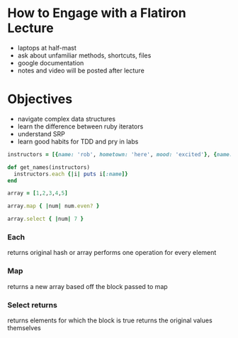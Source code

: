# How to Engage with a Flatiron Lecture
- laptops at half-mast
- ask about unfamiliar methods, shortcuts, files
- google documentation
- notes and video will be posted after lecture


# Objectives
- navigate complex data structures
- learn the difference between ruby iterators
- understand SRP
- learn good habits for TDD and pry in labs

```ruby
instructors = [{name: 'rob', hometown: 'here', mood: 'excited'}, {name: 'niky', hometown: 'sf'}, {name: 'andy', hometown: 'city of angels'}]

def get_names(instructors)
  instructors.each {|i| puts i[:name]}
end
```

```ruby
array = [1,2,3,4,5]

array.map { |num| num.even? }

array.select { |num| 7 }
```

### Each
returns original hash or array
performs one operation for every element

### Map
returns a new array based off the block passed to map

### Select returns
returns elements for which the block is true
returns the original values themselves
